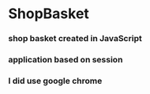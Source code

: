 # ShopBasket
### shop basket created in JavaScript
### application based on session
### I did use google chrome
